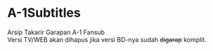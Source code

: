 # A-1Subtitles
Arsip Takarir Garapan A-1 Fansub<br>
Versi TV/WEB akan dihapus jika versi BD-nya sudah ~~digarap~~ komplit.
